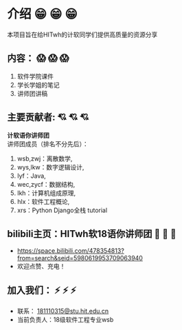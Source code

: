 # 介绍 :grin: :grin: :grin: 


本项目旨在给HITwh的计软同学们提供高质量的资源分享
## 内容： :scream: :scream: :scream: 
1. 软件学院课件
2. 学长学姐的笔记
3. 讲师团讲稿

## 主要贡献者:  :cupid: :cupid: :cupid:
**计软语你讲师团**  
讲师团成员（排名不分先后）：
1. wsb,zwj：离散数学,
2. wys,lkw：数字逻辑设计,
3. lyf：Java,
4. wec,zycf：数据结构,
5. lkh：计算机组成原理,
6. hlx：软件工程概论,
7. xrs：Python Django全栈 tutorial

## bilibili主页：HITwh软18语你讲师团 :eyes: :eyes: :eyes:
- https://space.bilibili.com/478354813?from=search&seid=5980619953709063940
- 欢迎点赞、充电！

## 加入我们： :zap: :zap: :zap: 
- 联系： 181110315@stu.hit.edu.cn 
- 当前负责人：18级软件工程专业wsb